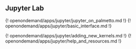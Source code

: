 
## Jupyter Lab

{! openondemand/apps/jupyter/jupyter_on_palmetto.md !}
{! openondemand/apps/jupyter/basic_interface.md !}
<!--{! openondemand/apps/jupyter/jupyterlab_configuration.md !}-->
{! openondemand/apps/jupyter/adding_new_kernels.md !}
{! openondemand/apps/jupyter/help_and_resources.md !}
